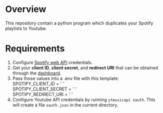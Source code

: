 # Overview
This repository contain a python program which duplicates your Spotify playlists to Youtube.

# Requirements
1. Configure [Spotify web API](https://developer.spotify.com/documentation/web-api) credentials.
2. Get your **client ID**, **client secret**, and **redirect URI** that can be obtained through the [dashboard](https://developer.spotify.com/dashboard).
3. Pass those values into a .env file with this template:\
SPOTIPY_CLIENT_ID = ' '\
SPOTIPY_CLIENT_SECRET = ' '\
SPOTIPY_REDIRECT_URI = ' '
4. Configure Youtube API credentials by running `ytmusicapi oauth`. This will create a file `oauth.json` in the current directory.